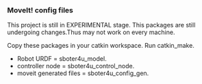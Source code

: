 ### MoveIt! config files

This project is still in EXPERIMENTAL stage.
This packages are still undergoing changes.Thus may not work on every machine.

Copy these packages in your catkin workspace.
Run catkin_make.

* Robot URDF = sboter4u_model. 
* controller node = sboter4u_control_node.
* moveit generated files = sboter4u_config_gen.
